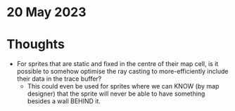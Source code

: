 # 20 May 2023

# Thoughts

*   For sprites that are static and fixed in the centre of their map cell,
    is it possible to somehow optimise the ray casting to more-efficiently
    include their data in the trace buffer?
    *   This could even be used for sprites where we can KNOW (by map designer)
        that the sprite will never be able to have something besides a wall BEHIND it.
